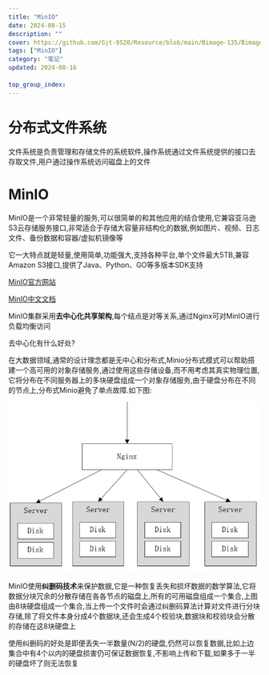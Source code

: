 ```yaml
---
title: "MinIO"
date: 2024-08-15
description: ""
cover: https://github.com/Gjt-9520/Resource/blob/main/Bimage-135/Bimage104.jpg?raw=true
tags: ["MinIO"]
category: "笔记"
updated: 2024-08-16
  
top_group_index: 
---
```


# 分布式文件系统

文件系统是负责管理和存储文件的系统软件,操作系统通过文件系统提供的接口去存取文件,用户通过操作系统访问磁盘上的文件


# MinIO

MinIO是一个非常轻量的服务,可以很简单的和其他应用的结合使用,它兼容亚马逊S3云存储服务接口,非常适合于存储大容量非结构化的数据,例如图片、视频、日志文件、备份数据和容器/虚拟机镜像等

它一大特点就是轻量,使用简单,功能强大,支持各种平台,单个文件最大5TB,兼容Amazon S3接口,提供了Java、Python、GO等多版本SDK支持

[MinIO官方网站](https://min.io)

[MinIO中文文档](https://www.minio.org.cn/docs/minio/linux/index.html)

MinIO集群采用**去中心化共享架构**,每个结点是对等关系,通过Nginx可对MinIO进行负载均衡访问

去中心化有什么好处?

在大数据领域,通常的设计理念都是无中心和分布式,Minio分布式模式可以帮助搭建一个高可用的对象存储服务,通过使用这些存储设备,而不用考虑其真实物理位置,它将分布在不同服务器上的多块硬盘组成一个对象存储服务,由于硬盘分布在不同的节点上,分布式Minio避免了单点故障.如下图:

![MinIO去中心化](../images/MinIO去中心化.png)

MinIO使用**纠删码技术**来保护数据,它是一种恢复丢失和损坏数据的数学算法,它将数据分块冗余的分散存储在各各节点的磁盘上,所有的可用磁盘组成一个集合,上图由8块硬盘组成一个集合,当上传一个文件时会通过纠删码算法计算对文件进行分块存储,除了将文件本身分成4个数据块,还会生成4个校验块,数据块和校验块会分散的存储在这8块硬盘上

使用纠删码的好处是即便丢失一半数量(N/2)的硬盘,仍然可以恢复数据,比如上边集合中有4个以内的硬盘损害仍可保证数据恢复,不影响上传和下载,如果多于一半的硬盘坏了则无法恢复













